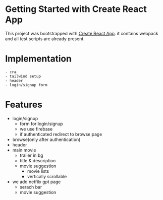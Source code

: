 # Getting Started with Create React App

This project was bootstrapped with [Create React App](https://github.com/facebook/create-react-app).
 it contains webpack and all test scripts are already present.
# Implementation
    - cra
    - tailwind setup
    - header
    - login/signup form
# Features
- login/signup
    - form for login/signup
    - we use firebase
    - if authenticated redirect to browse page
- browse(only after authentication)
 - header
 - main movie
    - trailer in bg
    - title & description
    - movie suggestion
        - movie lists
        - vertically scrollable
- we add netfilx gpt page
    - serach bar
    - movie suggestion

